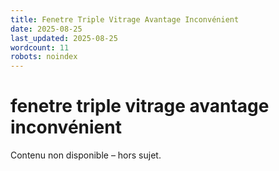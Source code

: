 ```yaml
---
title: Fenetre Triple Vitrage Avantage Inconvénient
date: 2025-08-25
last_updated: 2025-08-25
wordcount: 11
robots: noindex
---
```


# fenetre triple vitrage avantage inconvénient

Contenu non disponible – hors sujet.